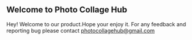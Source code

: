 ## Welcome to Photo Collage Hub

Hey!
Welcome to our product.Hope your enjoy it.
For any feedback and reporting bug please contact photocollagehub@gmail.com

